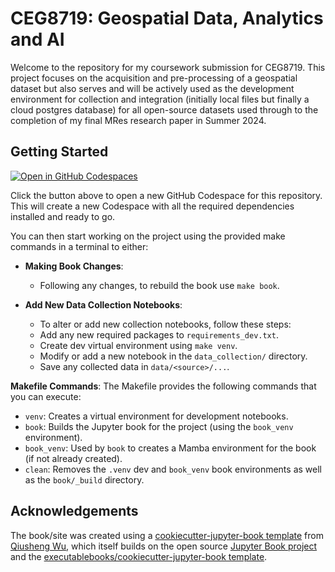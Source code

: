 # CEG8719: Geospatial Data, Analytics and AI

Welcome to the repository for my coursework submission for CEG8719. This project focuses on the acquisition and pre-processing of a geospatial dataset but also serves and will be actively used as the development environment for collection and integration (initially local files but finally a cloud postgres database) for all open-source datasets used through to the completion of my final MRes research paper in Summer 2024.

## Getting Started

[![Open in GitHub Codespaces](https://github.com/codespaces/badge.svg)](https://github.com/codespaces/new/cdrowley/CEG8719?quickstart=1)

Click the button above to open a new GitHub Codespace for this repository. This will create a new Codespace with all the required dependencies installed and ready to go.

You can then start working on the project using the provided make commands in a terminal to either:

- **Making Book Changes**:
	- Following any changes, to rebuild the book use `make book`.

- **Add New Data Collection Notebooks**:
	- To alter or add new collection notebooks, follow these steps:
	- Add any new required packages to `requirements_dev.txt`.
	- Create dev virtual environment using `make venv`.
	- Modify or add a new notebook in the `data_collection/` directory.
	- Save any collected data in `data/<source>/...`.

**Makefile Commands**:
The Makefile provides the following commands that you can execute:

- `venv`: Creates a virtual environment for development notebooks.
- `book`: Builds the Jupyter book for the project (using the `book_venv` environment).
- `book_venv`: Used by `book` to creates a Mamba environment for the book (if not already created).
- `clean`: Removes the `.venv` dev and `book_venv` book environments as well as the `book/_build` directory.


## Acknowledgements

The book/site was created using a [cookiecutter-jupyter-book template](https://github.com/giswqs/cookiecutter-jupyter-book) from [Qiusheng Wu](https://scholar.google.com/citations?user=vmml4_0AAAAJ), which itself builds on the open source [Jupyter Book project](https://jupyterbook.org/) and the [executablebooks/cookiecutter-jupyter-book template](https://github.com/executablebooks/cookiecutter-jupyter-book).
